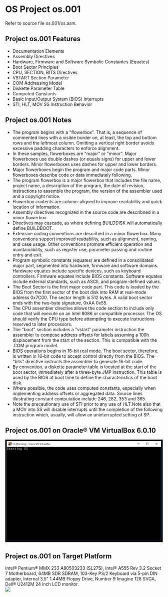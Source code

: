 # OS Project os.001
Refer to source file os.001/os.asm.
## Project os.001 Features
- Documentation Elements
- Assembly Directives
- Hardware, Firmware and Software Symbolic Constantes (Equates)
- Boot Sector Principles
- CPU, SECTION, BITS Directives
- VSTART Section Parameter
- COM Addressing Model
- Diskette Parameter Table
- Computed Constants
- Basic Input/Output System (BIOS) Interrupts
- STI, HLT, MOV SS Instruction Behavior
## Project os.001 Notes
- The program begins with a "flowerbox". That is, a sequence of commented lines with a visible border on, at least, the top and bottom rows and the leftmost column. Omitting a vertical right border avoids excessive padding characters to enforce alignment.
- In these samples, flowerboxes are "major" or "minor". Major flowerboxes use double dashes (or equals signs) for upper and lower borders. Minor flowerboxes uses dashes for upper and lower borders.
- Major flowerboxes begin the program and major code parts. Minor flowerboxes describe code or data immediately following.
- The program flowerbox is a major flowerbox that includes the file name, project name, a description of the program, the date of revision, instructions to assemble the program, the version of the assembler used and a copyright notice.
- Flowerbox contents are column-aligned to improve readability and quick location of information.
- Assembly directives recognized in the source code are describned in a minor flowerbox.
- Directives may cascade, as where defining BUILDDISK will automatically define BUILDBOOT.
- Extensive coding conventions are described in a minor flowerbox. Many conventions support improved readability, such as alignment, naming, and case usage. Other conventions promote efficient operation and maintainability, such as register use, parameter passing and routine entry and exit.
- Program symbolic constants (equates) are defined in a consolidated major part, segmented into hardware, firmware and software domains. Hardware equates include specific devices, such as keyboard controllers. Firmware equates include BIOS constants. Software equates include external standards, such as ASCII, and program-defined values.
- The Boot Sector is the first major code part. This code is loaded by the BIOS from the first sector of the boot disk into RAM at real-mode address 0x7C00. The sector length is 512 bytes. A valid boot sector ends with the two-byte signature, 0xAA 0x55.
- The CPU assembler directive allows the code section to include only code that will execute on an Intel 8086 or compatible processor. The OS should verify the CPU type before attempting to execute instructions reserved to later processors.
- The "boot" section includes a "vstart" parameter instruction the assembler to compose address offsets for labels assuming a 100h displacement from the start of the section. This is compatible with the .COM program model.
- BIOS operations begins in 16-bit real mode. The boot sector, therefore, is written in 16-bit code to accept control directly from the BIOS. The "bits" directive instructs the assembler to generate 16-bit code.
- By convention, a diskette parameter table is located at the start of the boot sector, immediately after a three-byte JMP instruction. This table is used by the BIOS at boot time to define the characteristics of the boot disk.
- Where possible, the code uses computed constants, especially when implementing address offsets or aggregated data. Source lines illustrating constant computation include 246, 282, 353 and 365.
- Note the precautionary use of STI prior to any use of HLT.Note also that a MOV into SS will disable interrupts until the completion of the following instruction which, usually, will allow an uninterrupted setting of SP.
## Project os.001 on Oracle® VM VirtualBox 6.0.10
<img src="../images/os001_VirtualBox_001.PNG"/>

## Project os.001 on Target Platform
Intel® Pentium® MMX 233 A80503233 (SL27S), Intel® A555 Rev 3.2 Socket 7 Motherboard, 64MB SDR SDRAM, 103-Key PS/2 Keyboard via 5-pin DIN adapter, Internal 3.5" 1.44MB Floppy Drive, Number 9 Imagine 128 SVGA, Dell® U2412M 24 inch LCD monitor.  
<img src="../images/os001_Pentium_001.PNG"/>
